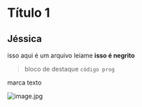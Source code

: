 # Título 1
## Jéssica
isso aqui é um arquivo leiame
**isso é negrito**
> bloco de destaque
`código prog `

  marca texto

  ![image.jpg](image.jpg)
